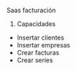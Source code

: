 Saas facturación

1. Capacidades
- Insertar clientes
- Insertar empresas
- Crear facturas
- Crear series
